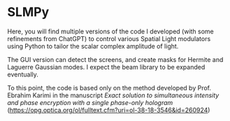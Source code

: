 # SLMPy

Here, you will find multiple versions of the code I developed (with some refinements from ChatGPT) to control various Spatial Light modulators using Python to tailor the scalar complex amplitude of light. 

The GUI version can detect the screens, and create masks for Hermite and Laguerre Gaussian modes. I expect the beam library to be expanded eventually. 


To this point, the code is based only on the method developed by Prof. Ebrahim Karimi in the manuscript *Exact solution to simultaneous intensity and phase encryption with a single phase-only hologram* (https://opg.optica.org/ol/fulltext.cfm?uri=ol-38-18-3546&id=260924)
 
